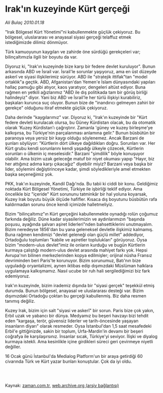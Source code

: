 # Irak'ın kuzeyinde Kürt gerçeği

*Ali Bulaç 2010.01.18*

<td class="columnist-detail">
<p>"Irak Bölgesel Kürt Yönetimi"ni kabullenmekte güçlük çekiyoruz. Bu bölgesel, uluslararası ve anayasal siyasi gerçeği telaffuz etmek istediğimizde dilimiz dönmüyor.</p>
<p>
<div id="haberMetinDiv">
<p> Türk kamuoyunun kaygıları ve zahirde öne sürdüğü gerekçeleri var; bilinçaltımızla ilgili bir boyutu da var.
<p>Diyoruz ki, "Irak'ın kuzeyinde bize karşı bir federe devlet kuruluyor". Bunun arkasında ABD ve İsrail var. İsrail'le sorunlar yaşıyoruz, ama en üst düzeyde askerî ve siyasi ilişkilerimiz sürüyor. ABD ile "stratejik ittifak"tan "model ortaklık"a geçtik. ABD, Afganistan'dan Yemen'e İslam dünyasındaki yapıları hallaç pamuğu gibi atıyor, kaos yaratıyor, dengeleri altüst ediyor. Buna rağmen en yetkili ağızlarımız "ABD ile dış politikada tam bir görüş birliği halindeyiz" diyor. Yani biz ABD ve İsrail'le her türlü ilişkiyi kurabiliriz, başkaları kurunca suç oluyor. Bunun bize de "inandırıcı gelmeyen zahiri bir gerekçe" olduğunu itiraf etmekte güçlük çekiyoruz.
<p>Daha derinde "kaygılarımız" var. Diyoruz ki, "Irak'ın kuzeyinde bir "Kürt federe devleti kurulacak olursa, bu Güney Kürdistan olacak, bu da otomatik olarak 'Kuzey Kürdistan'ı çağrıştırır. Zamanla 'güney ve kuzey birleşme'ye kalkışırsa, bu Türkiye'nin parçalanması anlamına gelir." Bunun büsbütün bir paranoya veya yersiz bir kaygı olduğu söylenemez. Ancak Barzani de şunları söylüyor: "Kürtlerin dört ülkeye dağıldıkları doğru. Sorunları var. Her Kürt grubu kendi sorunlarını kendi yaşadığı ülkeyle çözecek, Kürtlerin sorunları o ülkenin iç meselesidir." Barzani "şimdilik" böyle konuşuyor olabilir. Ama bizim uzak geleceğe matuf bir niyet okuması yapıp "Hayır, biz her attığınız adıma karşı çıkacağız" diyebilir miyiz? Barzani veya başka bir lider, söylemini değiştirinceye kadar, şimdi söyledikleriyle amel etmekten başka seçeneğimiz yok.
<p>PKK, Irak'ın kuzeyinde, Kandil Dağı'nda. Bu tabii ki ciddi bir konu. Geldiğimiz noktada Kürt Bölgesel Yönetimi, Türkiye ile işbirliği teklif ediyor. Ama öncelikle biz "içeride" Kürt sorununu tatminkâr bir hal yoluna koyarsak, Kuzey Irak boyutu büyük ölçüde hafifler. Kısaca dış boyutunu büsbütün rafa kaldırmadan sorunu önce kendi içimizde halletmeliyiz.
<p>Bizim "bilinçaltımız"ın Kürt gerçeğini kabullenmekte oynadığı rolün çoğumuz farkında değiliz. Düne kadar siyasilerimizin ve aydınlarımızın "başında poşusu, ayağında şalvarı aşiret liderleri"nden bahsettiklerini unutmayalım. Bizim neredeyse 1856'dan bu yana geleneksel devletle ilişkimiz kalmamış. Buna rağmen kendimizi "devlet geleneği olan güçlü millet" addediyor, Ortadoğulu toplumları "kabile ve aşiretler toplulukları" görüyoruz. Oysa bizim "modern-ulus devlet"imiz ile onların kurduğu ve bugün Kürtlerin kurmaya çalıştığı modern-ulus devlet arasında mahiyet farkı yok. Hepsi Avrupa'nın bilinen merkezlerinden kopya edilmişler; orijinal nüsha Fransız devriminden beri Paris'te korunuyor. Bizim sorunumuz, Batı'nın bize uyguladığı oryantalizmi, aynen iktibas edip dışımızdaki Müslüman halklara uygulamaya kalkışmamız. Nasıl ucube bir ruh hali sergilediğimizi biz fark edemiyoruz.
<p>Irak'ın kuzeyinde, bizim irademiz dışında bir "siyasi gerçek" teşekkül etmiş durumda. Bunun bölgesel, anayasal ve uluslararası desteği var. Bizim dışımızdaki Ortadoğu çoktan bu gerçeği kabullenmiş. Biz daha resmen tanımış değiliz.
<p>Kuzey Irak, bizim için salt "siyasi ve askerî" bir sorun. Paris bize çok yakın, Erbil uzak ve yabancı bir dünya. Medyamız bu beşeri havzayı bizi tehdit eden "kargaşa, terör, güvensiz liderler ve tarih-öncesinde yaşayan insanların diyarı" olarak resmeder. Oysa İstanbul'dan 1,5 saat mesafedeki Erbil'e gittiğinizde, sakin bir toplum, Urfa-Mardin'in devamı bir beşeri coğrafya ile karşılaşırsınız. İnsanlar sıcak, Türkiye'yi seviyor. İlişki ve diyalog kurmaya istekli. Ama kesinlikle içine girdikleri süreci geri çevirmeye niyetli değiller.
<p>16 Ocak günü İstanbul'da Medialog Platform'un bir araya getirdiği 60 civarında Türk ve Kürt yazar bunları konuştular. Çok da iyi oldu. </p></p></p></p></p></p></p></p></div>
</p>


<p><br>
		 </br></p></td>

Kaynak: [zaman.com.tr](http://zaman.com.tr/yazar.do?yazino=941574), [web.archive.org (arşiv bağlantısı)](http://web.archive.org/web/20120125204302/http://www.zaman.com.tr/yazar.do?yazino=941574)
